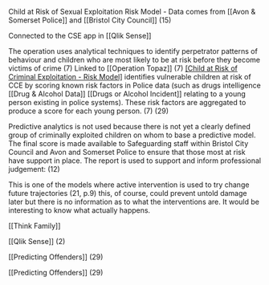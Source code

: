 Child at Risk of Sexual Exploitation Risk Model - Data comes from [[Avon & Somerset Police]] and [[Bristol City Council]] (15)

Connected to the CSE app in [[Qlik Sense]] 

The operation uses analytical techniques to identify perpetrator patterns of behaviour and children who are most likely to be at risk before they become victims of crime (7) Linked to [[Operation Topaz]] (7) [[Child at Risk of Criminal Exploitation - Risk Model]](CCE)  identifies vulnerable children at risk of CCE by scoring known risk factors in Police data (such as drugs intelligence [[Drug & Alcohol Data]] [[Drugs or Alcohol Incident]] relating to a young person existing in police systems). These risk factors are aggregated to produce a score for each young person. (7) (29)

Predictive analytics is not used because there is not yet a clearly defined group of criminally exploited children on whom to base a predictive model. The final score is made available to Safeguarding staff within Bristol City Council  and Avon and Somerset Police to ensure that those
most at risk have support in place. The report is used to support and inform professional judgement: (12)

This is one of the models where active intervention is used to try change future trajectories (21, p.9) this, of course, could prevent untold damage later but there is no information as to what the interventions are.  It would be interesting to know what actually happens.

[[Think Family]]

[[Qlik Sense]] (2)

[[Predicting Offenders]] (29)

[[Predicting Offenders]] (29)